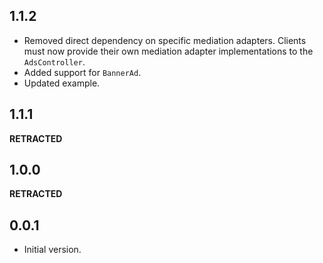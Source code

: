 ## 1.1.2
- Removed direct dependency on specific mediation adapters.
  Clients must now provide their own mediation adapter implementations to the `AdsController`.
- Added support for `BannerAd`.
- Updated example.

## 1.1.1
**RETRACTED**

## 1.0.0
**RETRACTED**

## 0.0.1
- Initial version.
